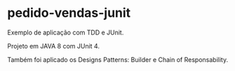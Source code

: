 # pedido-vendas-junit
 Exemplo de aplicação com TDD e JUnit.
 
 Projeto em JAVA 8 com JUnit 4.
 
 Também foi aplicado os Designs Patterns: Builder e Chain of Responsability.
